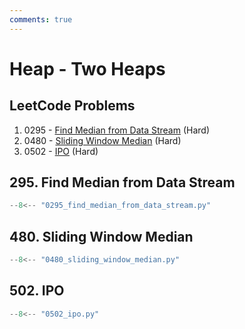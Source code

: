 ```yaml
---
comments: true
---
```


# Heap - Two Heaps

## LeetCode Problems

1. 0295 - [Find Median from Data Stream](https://leetcode.com/problems/find-median-from-data-stream/) (Hard)
2. 0480 - [Sliding Window Median](https://leetcode.com/problems/sliding-window-median/) (Hard)
3. 0502 - [IPO](https://leetcode.com/problems/ipo/) (Hard)

## 295. Find Median from Data Stream

```python
--8<-- "0295_find_median_from_data_stream.py"
```

## 480. Sliding Window Median

```python
--8<-- "0480_sliding_window_median.py"
```

## 502. IPO

```python
--8<-- "0502_ipo.py"
```
